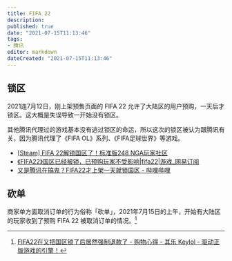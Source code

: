 ```yaml
---
title: FIFA 22
description:
published: true
date: "2021-07-15T11:13:46"
tags:
- 腾讯
editor: markdown
dateCreated: "2021-07-15T11:13:46"
---
```


## 锁区

2021连7月12日，刚上架预售页面的 FIFA 22 允许了大陆区的用户预购，一天后才锁区。这大概是失误导致一开始没有锁区。

其他腾讯代理过的游戏基本没有逃过锁区的命运，所以这次的锁区被认为跟腾讯有关，因为腾讯代理了《FIFA OL》系列、《FIFA足球世界》等游戏。

+ [[Steam] FIFA 22解锁国区了！标准版248 NGA玩家社区](https://archive.is/WdotM "https://ngabbs.com/read.php?tid=27575745")
+ [《FIFA22》国区已经被锁，已预购玩家不受影响|fifa22|游戏_网易订阅](https://web.archive.org/web/20210715025203/https://www.163.com/dy/article/GESDN97505488UUE.html)
+ [又是腾讯在搞鬼？FIFA22才上架一天就锁国区 - 哔哩哔哩](https://archive.is/zH26v "https://www.bilibili.com/read/cv12139506")

## 砍单

商家单方面取消订单的行为俗称「砍单」，2021年7月15日的上午，开始有大陆区的玩家收到了预购 FIFA 22 被取消订单的情况。[^dcff]

[^dcff]: [FIFA22在又把国区锁了后居然强制退款了 - 购物心得 - 其乐 Keylol - 驱动正版游戏的引擎！](https://archive.is/M3xou "https://keylol.com/t731846-1-1")
